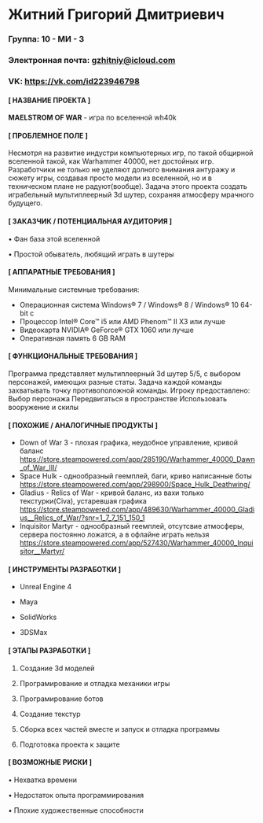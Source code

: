 # Житний Григорий Дмитриевич



### Группа: **10 - МИ - 3**
### Электронная почта: **gzhitniy@icloud.com**
### VK: **https://vk.com/id223946798**
#### **[ НАЗВАНИЕ ПРОЕКТА ]**
**MAELSTROM OF WAR** - игра по вселенной wh40k
#### **[ ПРОБЛЕМНОЕ ПОЛЕ ]**

Несмотря на развитие индустри компьютерных игр, по такой общирной вселенной такой, как Warhammer 40000, нет достойных игр.
Разработчики не только не уделяют долного внимания антуражу и сюжету игры, создавая просто модели из вселенной, но и в техническом плане не радуют(вообще). Задача этого проекта создать играбельный мультиплеерный 3d шутер, сохраняя атмосферу мрачного будущего.
 
#### **[ ЗАКАЗЧИК / ПОТЕНЦИАЛЬНАЯ АУДИТОРИЯ ]**

•	Фан база этой вселенной

• Простой обыватель, любящий играть в шутеры

#### **[ АППАРАТНЫЕ ТРЕБОВАНИЯ ]**

Минимальные системные требования:
* Операционная система
Windows® 7 / Windows® 8 / Windows® 10 64-bit с 
* Процессор
Intel® Core™ i5 или AMD Phenom™ II X3 или лучше
* Видеокарта
NVIDIA® GeForce® GTX 1060 или лучше
* Оперативная память
6 GB RAM
#### **[ ФУНКЦИОНАЛЬНЫЕ ТРЕБОВАНИЯ ]**

Программа представляет мультиплеерный 3d шутер 5/5, с выбором персонажей, имеющих разные статы.
Задача каждой команды захватывать точку противоположной команды.
Игроку предоставлено:
Выбор персонажа
Передвигаться в пространстве
Использовать вооружение и скилы



#### **[ ПОХОЖИЕ / АНАЛОГИЧНЫЕ ПРОДУКТЫ ]**
* Down of War 3 - плохая графика, неудобное управление, кривой баланс
https://store.steampowered.com/app/285190/Warhammer_40000_Dawn_of_War_III/
* Space Hulk - однообразный геемплей, баги, криво написанные боты
https://store.steampowered.com/app/298900/Space_Hulk_Deathwing/
* Gladius - Relics of War - кривой баланс, из вахи только текстурки(Сiva), устаревшая графика
https://store.steampowered.com/app/489630/Warhammer_40000_Gladius__Relics_of_War/?snr=1_7_7_151_150_1
* Inquisitor Martyr - однообразный геемплей, отсутсвие атмосферы, сервера постоянно ложатся, а в офлайне играть нельзя
https://store.steampowered.com/app/527430/Warhammer_40000_Inquisitor__Martyr/


#### **[ ИНСТРУМЕНТЫ РАЗРАБОТКИ ]**
* Unreal Engine 4

*	Maya

*	SolidWorks

* 3DSMax

#### **[ ЭТАПЫ РАЗРАБОТКИ ]**

1.	Создание 3d моделей

2.  Програмирование и отладка механики игры

3.  Програмирование ботов

4.  Создание текстур

5.	Сборка всех частей вместе и запуск и отладка программы

6.	Подготовка проекта к защите

#### **[ ВОЗМОЖНЫЕ РИСКИ ]**

•	Нехватка времени

•	Недостаток опыта программирования

•	Плохие художественные способности

